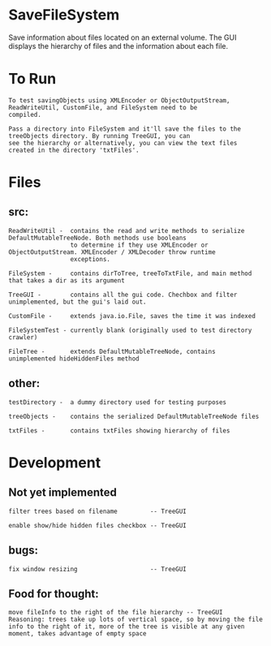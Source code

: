 SaveFileSystem
==============

Save information about files located on an external volume.
The GUI displays the hierarchy of files and the information about each file.

# To Run #

    To test savingObjects using XMLEncoder or ObjectOutputStream, ReadWriteUtil, CustomFile, and FileSystem need to be
    compiled. 

    Pass a directory into FileSystem and it'll save the files to the treeObjects directory. By running TreeGUI, you can
    see the hierarchy or alternatively, you can view the text files created in the directory 'txtFiles'.

# Files #
## src: ##
  
    ReadWriteUtil -  contains the read and write methods to serialize DefaultMutableTreeNode. Both methods use booleans
                     to determine if they use XMLEncoder or ObjectOutputStream. XMLEncoder / XMLDecoder throw runtime
                     exceptions.

    FileSystem -     contains dirToTree, treeToTxtFile, and main method that takes a dir as its argument

    TreeGUI -        contains all the gui code. Chechbox and filter unimplemented, but the gui's laid out.

    CustomFile -     extends java.io.File, saves the time it was indexed

    FileSystemTest - currently blank (originally used to test directory crawler)

    FileTree -       extends DefaultMutableTreeNode, contains unimplemented hideHiddenFiles method


##  other:  ##
  
    testDirectory -  a dummy directory used for testing purposes

    treeObjects -    contains the serialized DefaultMutableTreeNode files

    txtFiles -       contains txtFiles showing hierarchy of files

# Development #
## Not yet implemented ##

    filter trees based on filename         -- TreeGUI

    enable show/hide hidden files checkbox -- TreeGUI

## bugs: ##

    fix window resizing                    -- TreeGUI

## Food for thought: ##

    move fileInfo to the right of the file hierarchy -- TreeGUI
    Reasoning: trees take up lots of vertical space, so by moving the file info to the right of it, more of the tree is visible at any given moment, takes advantage of empty space